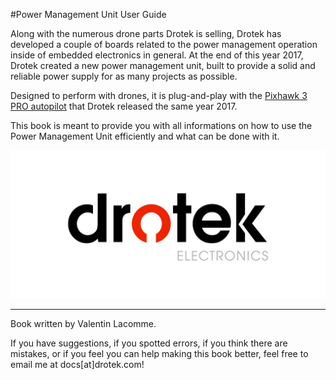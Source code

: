 #Power Management Unit User Guide

Along with the numerous drone parts Drotek is selling, Drotek has developed a couple of boards related to the power management operation inside of embedded electronics in general. At the end of this year 2017, Drotek created a new power management unit, built to provide a solid and reliable power supply for as many projects as possible.

Designed to perform with drones, it is plug-and-play with the [Pixhawk 3 PRO autopilot](https://pixhawk.drotek.com/en/) that Drotek released the same year 2017.

This book is meant to provide you with all informations on how to use the Power Management Unit efficiently and what can be done with it.

<p align="center">
  <img src="./images/drotek.jpg?raw=true" alt="Drotek Logo"/>
</p>

-----


Book written by Valentin Lacomme. 

If you have suggestions, if you spotted errors, if you think there are mistakes, or if you feel you can help making this book better, feel free to email me at docs[at]drotek.com!